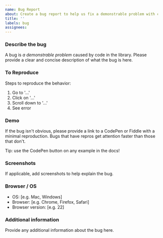 ```yaml
---
name: Bug Report
about: Create a bug report to help us fix a demonstrable problem with code in the library.
title: ''
labels: bug
assignees: 
---
```


### Describe the bug
A bug is _a demonstrable problem_ caused by code in the library. Please provide a clear and concise description of what the bug is here.

### To Reproduce
Steps to reproduce the behavior:

1. Go to '...'
2. Click on '...'
3. Scroll down to '...'
4. See error

### Demo

If the bug isn't obvious, please provide a link to a CodePen or Fiddle with a minimal reproduction. Bugs that have repros get attention faster than those that don't.

Tip: use the CodePen button on any example in the docs!

### Screenshots
If applicable, add screenshots to help explain the bug.

### Browser / OS
 - OS: [e.g. Mac, Windows]
 - Browser: [e.g. Chrome, Firefox, Safari]
 - Browser version: [e.g. 22]

### Additional information
Provide any additional information about the bug here.

